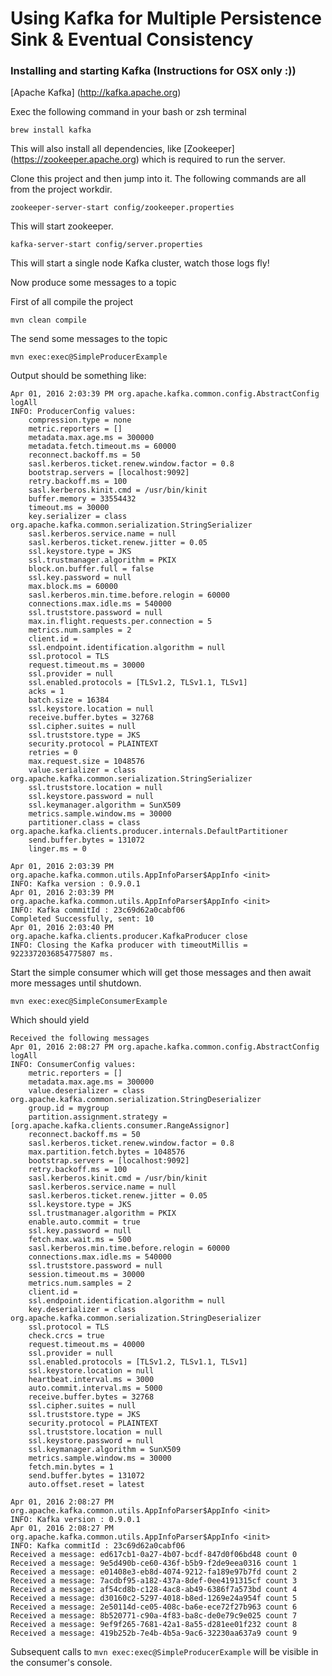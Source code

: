 # Using Kafka for Multiple Persistence Sink & Eventual Consistency

### Installing and starting Kafka (Instructions for OSX only :))

[Apache Kafka] (http://kafka.apache.org)

Exec the following command in your bash or zsh terminal

```
brew install kafka
```

This will also install all dependencies, like [Zookeeper] (https://zookeeper.apache.org) which is required to run the server.

Clone this project and then jump into it.  The following commands are all from the project workdir.

```
zookeeper-server-start config/zookeeper.properties
```

This will start zookeeper.

```
kafka-server-start config/server.properties
```

This will start a single node Kafka cluster, watch those logs fly!

Now produce some messages to a topic

First of all compile the project

```
mvn clean compile
```

The send some messages to the topic

```
mvn exec:exec@SimpleProducerExample
```

Output should be something like:

```
Apr 01, 2016 2:03:39 PM org.apache.kafka.common.config.AbstractConfig logAll
INFO: ProducerConfig values:
	compression.type = none
	metric.reporters = []
	metadata.max.age.ms = 300000
	metadata.fetch.timeout.ms = 60000
	reconnect.backoff.ms = 50
	sasl.kerberos.ticket.renew.window.factor = 0.8
	bootstrap.servers = [localhost:9092]
	retry.backoff.ms = 100
	sasl.kerberos.kinit.cmd = /usr/bin/kinit
	buffer.memory = 33554432
	timeout.ms = 30000
	key.serializer = class org.apache.kafka.common.serialization.StringSerializer
	sasl.kerberos.service.name = null
	sasl.kerberos.ticket.renew.jitter = 0.05
	ssl.keystore.type = JKS
	ssl.trustmanager.algorithm = PKIX
	block.on.buffer.full = false
	ssl.key.password = null
	max.block.ms = 60000
	sasl.kerberos.min.time.before.relogin = 60000
	connections.max.idle.ms = 540000
	ssl.truststore.password = null
	max.in.flight.requests.per.connection = 5
	metrics.num.samples = 2
	client.id =
	ssl.endpoint.identification.algorithm = null
	ssl.protocol = TLS
	request.timeout.ms = 30000
	ssl.provider = null
	ssl.enabled.protocols = [TLSv1.2, TLSv1.1, TLSv1]
	acks = 1
	batch.size = 16384
	ssl.keystore.location = null
	receive.buffer.bytes = 32768
	ssl.cipher.suites = null
	ssl.truststore.type = JKS
	security.protocol = PLAINTEXT
	retries = 0
	max.request.size = 1048576
	value.serializer = class org.apache.kafka.common.serialization.StringSerializer
	ssl.truststore.location = null
	ssl.keystore.password = null
	ssl.keymanager.algorithm = SunX509
	metrics.sample.window.ms = 30000
	partitioner.class = class org.apache.kafka.clients.producer.internals.DefaultPartitioner
	send.buffer.bytes = 131072
	linger.ms = 0

Apr 01, 2016 2:03:39 PM org.apache.kafka.common.utils.AppInfoParser$AppInfo <init>
INFO: Kafka version : 0.9.0.1
Apr 01, 2016 2:03:39 PM org.apache.kafka.common.utils.AppInfoParser$AppInfo <init>
INFO: Kafka commitId : 23c69d62a0cabf06
Completed Successfully, sent: 10
Apr 01, 2016 2:03:40 PM org.apache.kafka.clients.producer.KafkaProducer close
INFO: Closing the Kafka producer with timeoutMillis = 9223372036854775807 ms.
```

Start the simple consumer which will get those messages and then await more messages until shutdown.

```
mvn exec:exec@SimpleConsumerExample
```

Which should yield

```
Received the following messages
Apr 01, 2016 2:08:27 PM org.apache.kafka.common.config.AbstractConfig logAll
INFO: ConsumerConfig values:
	metric.reporters = []
	metadata.max.age.ms = 300000
	value.deserializer = class org.apache.kafka.common.serialization.StringDeserializer
	group.id = mygroup
	partition.assignment.strategy = [org.apache.kafka.clients.consumer.RangeAssignor]
	reconnect.backoff.ms = 50
	sasl.kerberos.ticket.renew.window.factor = 0.8
	max.partition.fetch.bytes = 1048576
	bootstrap.servers = [localhost:9092]
	retry.backoff.ms = 100
	sasl.kerberos.kinit.cmd = /usr/bin/kinit
	sasl.kerberos.service.name = null
	sasl.kerberos.ticket.renew.jitter = 0.05
	ssl.keystore.type = JKS
	ssl.trustmanager.algorithm = PKIX
	enable.auto.commit = true
	ssl.key.password = null
	fetch.max.wait.ms = 500
	sasl.kerberos.min.time.before.relogin = 60000
	connections.max.idle.ms = 540000
	ssl.truststore.password = null
	session.timeout.ms = 30000
	metrics.num.samples = 2
	client.id =
	ssl.endpoint.identification.algorithm = null
	key.deserializer = class org.apache.kafka.common.serialization.StringDeserializer
	ssl.protocol = TLS
	check.crcs = true
	request.timeout.ms = 40000
	ssl.provider = null
	ssl.enabled.protocols = [TLSv1.2, TLSv1.1, TLSv1]
	ssl.keystore.location = null
	heartbeat.interval.ms = 3000
	auto.commit.interval.ms = 5000
	receive.buffer.bytes = 32768
	ssl.cipher.suites = null
	ssl.truststore.type = JKS
	security.protocol = PLAINTEXT
	ssl.truststore.location = null
	ssl.keystore.password = null
	ssl.keymanager.algorithm = SunX509
	metrics.sample.window.ms = 30000
	fetch.min.bytes = 1
	send.buffer.bytes = 131072
	auto.offset.reset = latest

Apr 01, 2016 2:08:27 PM org.apache.kafka.common.utils.AppInfoParser$AppInfo <init>
INFO: Kafka version : 0.9.0.1
Apr 01, 2016 2:08:27 PM org.apache.kafka.common.utils.AppInfoParser$AppInfo <init>
INFO: Kafka commitId : 23c69d62a0cabf06
Received a message: ed617cb1-0a27-4b07-bcdf-847d0f06bd48 count 0
Received a message: 9e5d490b-ce60-436f-b5b9-f2de9eea0316 count 1
Received a message: e01408e3-eb8d-4074-9212-fa189e97b7fd count 2
Received a message: 7acdbf95-a182-437a-8def-0ee4191315cf count 3
Received a message: af54cd8b-c128-4ac8-ab49-6386f7a573bd count 4
Received a message: d30160c2-5297-4018-b8ed-1269e24a954f count 5
Received a message: 2e50114d-ce05-408c-ba6e-ece72f27b963 count 6
Received a message: 8b520771-c90a-4f83-ba8c-de0e79c9e025 count 7
Received a message: 9ef9f265-7681-42a1-8a55-d281ee01f232 count 8
Received a message: 419b252b-7e4b-4b5a-9ac6-32230aa637a9 count 9
```

Subsequent calls to `mvn exec:exec@SimpleProducerExample` will be visible in the consumer's console.



